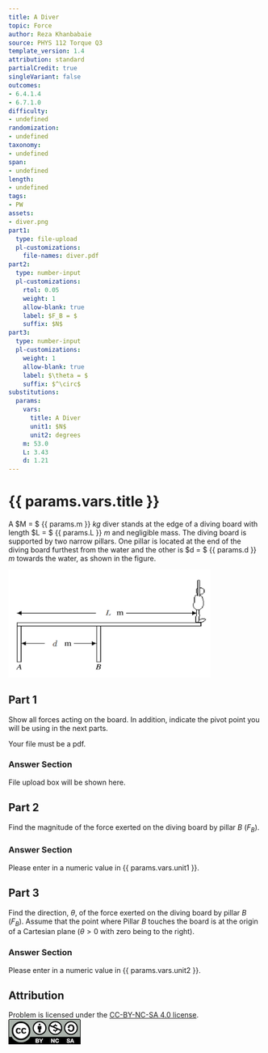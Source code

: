 ```yaml
---
title: A Diver
topic: Force
author: Reza Khanbabaie
source: PHYS 112 Torque Q3
template_version: 1.4
attribution: standard
partialCredit: true
singleVariant: false
outcomes:
- 6.4.1.4
- 6.7.1.0
difficulty:
- undefined
randomization:
- undefined
taxonomy:
- undefined
span:
- undefined
length:
- undefined
tags:
- PW
assets:
- diver.png
part1:
  type: file-upload
  pl-customizations:
    file-names: diver.pdf
part2:
  type: number-input
  pl-customizations:
    rtol: 0.05
    weight: 1
    allow-blank: true
    label: $F_B = $
    suffix: $N$
part3:
  type: number-input
  pl-customizations:
    weight: 1
    allow-blank: true
    label: $\theta = $
    suffix: $^\circ$
substitutions:
  params:
    vars:
      title: A Diver
      unit1: $N$
      unit2: degrees
    m: 53.0
    L: 3.43
    d: 1.21
---
```

# {{ params.vars.title }}
A $M = $ {{ params.m }} $kg$ diver stands at the edge of a diving board with length $L = $ {{ params.L }} $m$ and negligible mass. The diving board is supported by two narrow pillars. One pillar is located at the end of the diving board furthest from the water and the other is $d = $ {{ params.d }} $m$ towards the water, as shown in the figure.

<img src="diver.png" width=400 alt="A diver stands at the right edge of a diving board of length L metres supported by two pillars A and B which are d metres apart. Pillar A touches the left end of the board.">

## Part 1

Show all forces acting on the board. In addition, indicate the pivot point you will be using in the next parts.

Your file must be a pdf.

### Answer Section

File upload box will be shown here.

## Part 2

Find the magnitude of the force exerted on the diving board by pillar $B$ ($F_B$).

### Answer Section

Please enter in a numeric value in {{ params.vars.unit1 }}.

## Part 3

Find the direction, $\theta$, of the force exerted on the diving board by pillar $B$ ($F_B$). Assume that the point where Pillar $B$ touches the board is at the origin of a Cartesian plane ($\theta > 0$ with zero being to the right).

### Answer Section

Please enter in a numeric value in {{ params.vars.unit2 }}.

## Attribution

Problem is licensed under the [CC-BY-NC-SA 4.0 license](https://creativecommons.org/licenses/by-nc-sa/4.0/).<br> ![The Creative Commons 4.0 license requiring attribution-BY, non-commercial-NC, and share-alike-SA license.](https://raw.githubusercontent.com/firasm/bits/master/by-nc-sa.png)